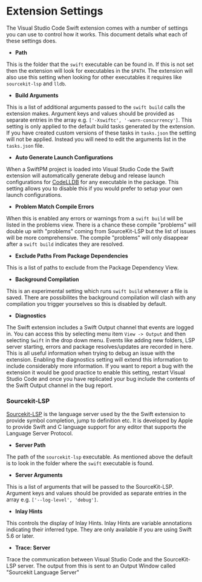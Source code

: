 # Extension Settings

The Visual Studio Code Swift extension comes with a number of settings you can use to control how it works. This document details what each of these settings does.

- **Path**

This is the folder that the `swift` executable can be found in. If this is not set then the extension will look for executables in the `$PATH`. The extension will also use this setting when looking for other executables it requires like `sourcekit-lsp` and `lldb`.

- **Build Arguments**

This is a list of additional arguments passed to the `swift build` calls the extension makes. Argument keys and values should be provided as separate entries in the array e.g. `['-Xswiftc', '-warn-concurrency']`. This setting is only applied to the default build tasks generated by the extension. If you have created custom versions of these tasks in `tasks.json` the setting will not be applied. Instead you will need to edit the arguments list in the `tasks.json` file.

- **Auto Generate Launch Configurations**

When a SwiftPM project is loaded into Visual Studio Code the Swift extension will automatically generate debug and release launch configurations for [CodeLLDB](https://marketplace.visualstudio.com/items?itemName=vadimcn.vscode-lldb) for any executable in the package. This setting allows you to disable this if you would prefer to setup your own launch configurations.

- **Problem Match Compile Errors**

When this is enabled any errors or warnings from a `swift build` will be listed in the problems view. There is a chance these compile "problems" will double up with "problems" coming from SourceKit-LSP but the list of issues will be more comprehensive. The compile "problems" will only disappear after a `swift build` indicates they are resolved.

- **Exclude Paths From Package Dependencies**

This is a list of paths to exclude from the Package Dependency View.

- **Background Compilation**

This is an experimental setting which runs `swift build` whenever a file is saved. There are possibilites the background compilation will clash with any compilation you trigger yourselves so this is disabled by default.

- **Diagnostics**

The Swift extension includes a Swift Output channel that events are logged in. You can access this by selecting menu item `View -> Output` and then selecting `Swift` in the drop down menu. Events like adding new folders, LSP server starting, errors and package resolves/updates are recorded in here. This is all useful information when trying to debug an issue with the extension. Enabling the diagnostics setting will extend this information to include considerably more information. If you want to report a bug with the extension it would be good practice to enable this setting, restart Visual Studio Code and once you have replicated your bug include the contents of the Swift Output channel in the bug report.

### Sourcekit-LSP

[Sourcekit-LSP](https://github.com/apple/sourcekit-lsp) is the language server used by the the Swift extension to provide symbol completion, jump to definition etc. It is developed by Apple to provide Swift and C language support for any editor that supports the Language Server Protocol.   

- **Server Path**

The path of the `sourcekit-lsp` executable. As mentioned above the default is to look in the folder where the `swift` executable is found.

- **Server Arguments**

This is a list of arguments that will be passed to the SourceKit-LSP. Argument keys and values should be provided as separate entries in the array e.g. `['--log-level', 'debug']`.

- **Inlay Hints**

This controls the display of Inlay Hints. Inlay Hints are variable annotations indicating their inferred type. They are only available if you are using Swift 5.6 or later.

- **Trace: Server**

Trace the communication between Visual Studio Code and the SourceKit-LSP server. The output from this is sent to an Output Window called "Sourcekit Language Server"
